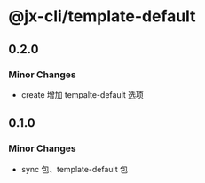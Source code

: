 # @jx-cli/template-default

## 0.2.0

### Minor Changes

- create 增加 tempalte-default 选项

## 0.1.0

### Minor Changes

- sync 包、template-default 包
